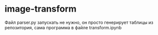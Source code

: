 # image-transform
Файл parser.py запускать не нужно, он просто генерирует таблицы из репозитория, сама программа в файле transform.ipynb
